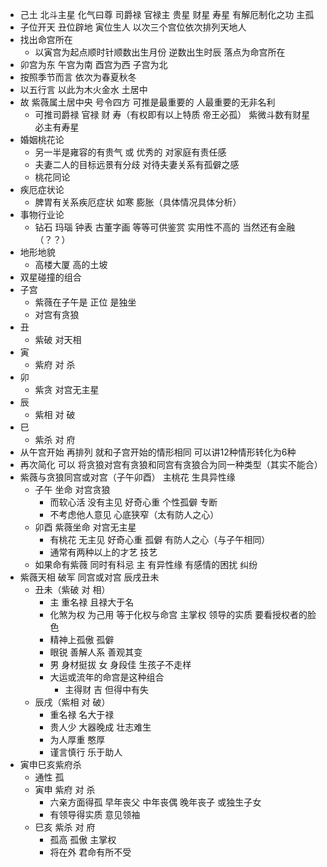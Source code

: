 - 己土 北斗主星 化气曰尊 司爵禄 官禄主 贵星 财星 寿星 有解厄制化之功 主孤
- 子位开天 丑位辟地 寅位生人 以次三个宫位依次排列天地人
- 找出命宫所在 
  - 以寅宫为起点顺时针顺数出生月份 逆数出生时辰 落点为命宫所在  
- 卯宫为东 午宫为南 酉宫为西 子宫为北 
- 按照季节而言 依次为春夏秋冬 
- 以五行言 以此为木火金水 土居中
- 故 紫薇属土居中央 号令四方 可推是最重要的 人最重要的无非名利 
  - 可推司爵禄 官禄 财 寿（有权即有以上特质 帝王必孤） 紫微斗数有财星 必主有寿星
- 婚姻桃花论
  - 另一半是雍容的有贵气 或 优秀的 对家庭有责任感 
  - 夫妻二人的目标远景有分歧 对待夫妻关系有孤僻之感
  - 桃花同论
- 疾厄症状论
  - 脾胃有关系疾厄症状 如寒 膨胀（具体情况具体分析）
- 事物行业论 
  - 钻石 玛瑙 钟表 古董字画 等等可供鉴赏 实用性不高的 当然还有金融（？？）
- 地形地貌
  - 高楼大厦 高的土坡
- 双星碰撞的组合
- 子宫
  - 紫薇在子午是 正位 是独坐 
  - 对宫有贪狼
- 丑
  - 紫破 对天相 
- 寅
  - 紫府 对 杀
- 卯
  - 紫贪 对宫无主星
- 辰
  - 紫相 对 破
- 巳
  - 紫杀 对 府
- 从午宫开始 再排列 就和子宫开始的情形相同 可以讲12种情形转化为6种
- 再次简化 可以 将贪狼对宫有贪狼和同宫有贪狼合为同一种类型（其实不能合）
- 紫薇与贪狼同宫或对宫（子午卯酉） 主桃花 生具异性缘
  - 子午 坐命 对宫贪狼
    - 而软心活 没有主见 好奇心重 个性孤僻 专断 
    - 不考虑他人意见 心底狭窄（太有防人之心）
  - 卯酉 紫薇坐命 对宫无主星
    - 有桃花 无主见 好奇心重 孤僻 有防人之心（与子午相同）
    - 通常有两种以上的才艺 技艺
  - 如果命有紫薇 同时有科忌 主 有异性缘 有感情的困扰 纠纷
- 紫薇天相 破军 同宫或对宫 辰戌丑未
  - 丑未（紫破 对 相）
    - 主 重名禄 且禄大于名 
    - 化煞为权 为己用 等于化权与命宫 主掌权 领导的实质 要看授权者的脸色
    - 精神上孤傲 孤僻
    - 眼锐 善解人系 善观其变 
    - 男 身材挺拔 女 身段佳 生孩子不走样
    - 大运或流年的命宫是这种组合
      - 主得财 吉 但得中有失
  - 辰戌（紫相 对 破）
    - 重名禄 名大于禄 
    - 贵人少 大器晚成 壮志难生
    - 为人厚重 憨厚 
    - 谨言慎行 乐于助人
- 寅申巳亥紫府杀
  - 通性 孤
  - 寅申 紫府 对 杀
    - 六亲方面得孤 早年丧父 中年丧偶 晚年丧子  或独生子女
    - 有领导得实质 意见领袖
  - 巳亥 紫杀 对 府
    - 孤高 孤傲 主掌权
    - 将在外 君命有所不受